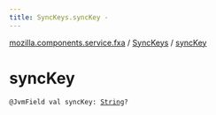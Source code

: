 ```yaml
---
title: SyncKeys.syncKey - 
---
```


[mozilla.components.service.fxa](../index.html) / [SyncKeys](index.html) / [syncKey](./sync-key.html)

# syncKey

`@JvmField val syncKey: `[`String`](https://kotlinlang.org/api/latest/jvm/stdlib/kotlin/-string/index.html)`?`